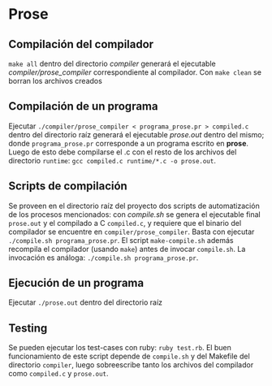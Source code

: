 # Prose

## Compilación del compilador
`make all` dentro del directorio *compiler* generará el ejecutable *compiler/prose_compiler* correspondiente al compilador.
Con `make clean` se borran los archivos creados

## Compilación de un programa
Ejecutar `./compiler/prose_compiler < programa_prose.pr > compiled.c` dentro del directorio raíz generará el ejecutable *prose.out* dentro del mismo; donde `programa_prose.pr` corresponde a un programa escrito en **prose**. Luego de esto debe compilarse el .c con el resto de los archivos del directorio `runtime`:
`gcc compiled.c runtime/*.c -o prose.out`.

## Scripts de compilación
Se proveen en el directorio raíz del proyecto dos scripts de automatización de los procesos mencionados: con *compile.sh* se genera el ejecutable final `prose.out` y el compilado a C `compiled.c`, y requiere que el binario del compilador se encuentre en `compiler/prose_compiler`. Basta con ejecutar `./compile.sh programa_prose.pr`. El script `make-compile.sh` además recompila el compilador (usando `make`) antes de invocar `compile.sh`. La invocación es análoga: `./compile.sh programa_prose.pr`.


## Ejecución de un programa
Ejecutar `./prose.out` dentro del directorio raíz


## Testing
Se pueden ejecutar los test-cases con ruby: `ruby test.rb`. El buen funcionamiento de este script depende de `compile.sh` y del Makefile del directorio `compiler`, luego sobreescribe tanto los archivos del compilador como `compiled.c` y `prose.out`.